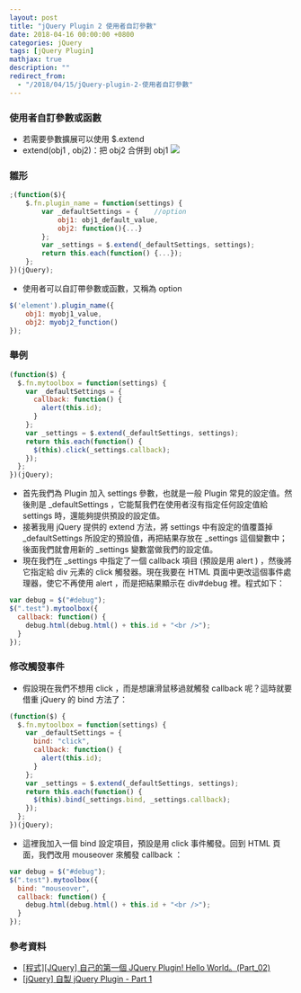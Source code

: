 ```yaml
---
layout: post
title: "jQuery Plugin 2 使用者自訂參數"
date: 2018-04-16 00:00:00 +0800
categories: jQuery
tags: [jQuery Plugin]
mathjax: true
description: ""
redirect_from: 
  - "/2018/04/15/jQuery-plugin-2-使用者自訂參數"
---
```


### 使用者自訂參數或函數

- 若需要參數擴展可以使用 \$.extend
- extend(obj1 , obj2)：把 obj2 合併到 obj1
  ![](https://i.imgur.com/xGN7dvO.png)

### 雛形

```js
;(function($){
    $.fn.plugin_name = function(settings) {
        var _defaultSettings = {    //option
            obj1: obj1_default_value,
            obj2: function(){...}
        };
        var _settings = $.extend(_defaultSettings, settings);
        return this.each(function() {...});
    };
})(jQuery);
```

- 使用者可以自訂帶參數或函數，又稱為 option

```js
$('element').plugin_name({
    obj1: myobj1_value,
    obj2: myobj2_function()
});
```

### 舉例

```js
(function($) {
  $.fn.mytoolbox = function(settings) {
    var _defaultSettings = {
      callback: function() {
        alert(this.id);
      }
    };
    var _settings = $.extend(_defaultSettings, settings);
    return this.each(function() {
      $(this).click(_settings.callback);
    });
  };
})(jQuery);
```

- 首先我們為 Plugin 加入 settings 參數，也就是一般 Plugin 常見的設定值。然後則是 \_defaultSettings ，它能幫我們在使用者沒有指定任何設定值給 settings 時，還能夠提供預設的設定值。
- 接著我用 jQuery 提供的 extend 方法，將 settings 中有設定的值覆蓋掉 \_defaultSettings 所設定的預設值，再把結果存放在 \_settings 這個變數中；後面我們就會用新的 \_settings 變數當做我們的設定值。
- 現在我們在 \_settings 中指定了一個 callback 項目 (預設是用 alert ) ，然後將它指定給 div 元素的 click 觸發器。現在我要在 HTML 頁面中更改這個事件處理器，使它不再使用 alert ，而是把結果顯示在 div#debug 裡。程式如下：

```js
var debug = $("#debug");
$(".test").mytoolbox({
  callback: function() {
    debug.html(debug.html() + this.id + "<br />");
  }
});
```

### 修改觸發事件

- 假設現在我們不想用 click ，而是想讓滑鼠移過就觸發 callback 呢？這時就要借重 jQuery 的 bind 方法了：

```js
(function($) {
  $.fn.mytoolbox = function(settings) {
    var _defaultSettings = {
      bind: "click",
      callback: function() {
        alert(this.id);
      }
    };
    var _settings = $.extend(_defaultSettings, settings);
    return this.each(function() {
      $(this).bind(_settings.bind, _settings.callback);
    });
  };
})(jQuery);
```

- 這裡我加入一個 bind 設定項目，預設是用 click 事件觸發。回到 HTML 頁面，我們改用 mouseover 來觸發 callback ：

```js
var debug = $("#debug");
$(".test").mytoolbox({
  bind: "mouseover",
  callback: function() {
    debug.html(debug.html() + this.id + "<br />");
  }
});
```

### 參考資料

- [[程式][JQuery] 自己的第一個 JQuery Plugin! Hello World。(Part_02)](http://expect7.pixnet.net/blog/post/38219670)
- [[jQuery] 自製 jQuery Plugin - Part 1](http://jaceju.net/2008-05-13-build-your-own-jquery-plugin-1/)
